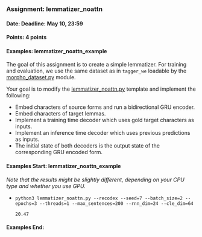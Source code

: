 ### Assignment: lemmatizer_noattn
#### Date: Deadline: May 10, 23:59
#### Points: 4 points
#### Examples: lemmatizer_noattn_example

The goal of this assignment is to create a simple lemmatizer. For training
and evaluation, we use the same dataset as in `tagger_we` loadable by the
[morpho_dataset.py](https://github.com/ufal/npfl114/tree/master/labs/09/morpho_dataset.py)
module.

Your goal is to modify the
[lemmatizer_noattn.py](https://github.com/ufal/npfl114/tree/master/labs/09/lemmatizer_noattn.py)
template and implement the following:
- Embed characters of source forms and run a bidirectional GRU encoder.
- Embed characters of target lemmas.
- Implement a training time decoder which uses gold target characters as inputs.
- Implement an inference time decoder which uses previous predictions as inputs.
- The initial state of both decoders is the output state of the corresponding
  GRU encoded form.

#### Examples Start: lemmatizer_noattn_example
_Note that the results might be slightly different, depending on your CPU type and whether you use GPU._

- `python3 lemmatizer_noattn.py --recodex --seed=7 --batch_size=2 --epochs=3 --threads=1 --max_sentences=200 --rnn_dim=24 --cle_dim=64`
  ```
  20.47
  ```
#### Examples End:
